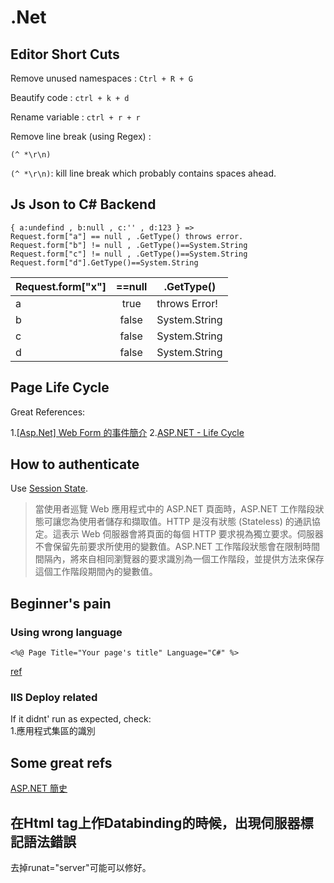 # .Net

## Editor Short Cuts

Remove unused namespaces : `Ctrl + R + G`

Beautify code : `ctrl + k + d`

Rename variable : `ctrl + r + r`

Remove line break (using Regex) :

    (^ *\r\n)

`(^ *\r\n)`: kill line break which probably contains spaces ahead.

## Js Json to C# Backend

    { a:undefind , b:null , c:'' , d:123 } => 
    Request.form["a"] == null , .GetType() throws error.
    Request.form["b"] != null , .GetType()==System.String
    Request.form["c"] != null , .GetType()==System.String
    Request.form["d"].GetType()==System.String

Request.form["x"] | ==null | .GetType()
------------------|:------:|---------------
a                 | true   |  throws Error!
b                 | false  |  System.String
c                 | false  |  System.String
d                 | false  |  System.String

## Page Life Cycle

Great References:

1.[[Asp.Net] Web Form 的事件簡介](https://careychen.pixnet.net/blog/post/22573436-%5Basp.net%5D-web-form-%E7%9A%84%E4%BA%8B%E4%BB%B6%E7%B0%A1%E4%BB%8B)
2.[ASP.NET - Life Cycle](https://www.tutorialspoint.com/asp.net/asp.net_life_cycle.htm)

## How to authenticate

Use [Session State](https://www.eztrust.com.tw/html/webdesign/show.aspx?num=20&category=C&kind=19).

> 當使用者巡覽 Web 應用程式中的 ASP.NET 頁面時，ASP.NET 工作階段狀態可讓您為使用者儲存和擷取值。HTTP 是沒有狀態 (Stateless) 的通訊協定。這表示 Web 伺服器會將頁面的每個 HTTP 要求視為獨立要求。伺服器不會保留先前要求所使用的變數值。ASP.NET 工作階段狀態會在限制時間間隔內，將來自相同瀏覽器的要求識別為一個工作階段，並提供方法來保存這個工作階段期間內的變數值。

## Beginner's pain

### Using wrong language

    <%@ Page Title="Your page's title" Language="C#" %>

[ref](http://hk.voidcc.com/question/p-kupslmka-rp.html)

### IIS Deploy related

If it didnt' run as expected, check:  
1.應用程式集區的識別

## Some great refs

[ASP.NET 簡史](https://blog.darkthread.net/blog/aspnet-history/)

## 在Html tag上作Databinding的時候，出現伺服器標記語法錯誤

去掉runat="server"可能可以修好。
